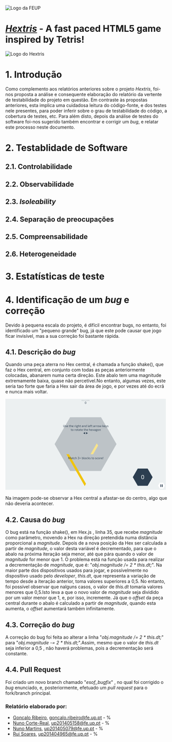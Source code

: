 ![Logo da FEUP](http://www.junifeup.pt/wp-content/uploads/2016/01/feup.png)

# [_Hextris_](https://github.com/Hextris/hextris) - A fast paced HTML5 game inspired by Tetris!

![Logo do Hextris](https://raw.githubusercontent.com/Spininador/hextris/esof_hextris/favicon.ico)

# 1. Introdução
Como complemento aos relatórios anteriores sobre o projeto _Hextris_, foi-nos proposta a análise e consequente elaboração do relatório da vertente de testabilidade do projeto em questão. Em contraste às propostas anteriores, esta implica uma cuidadosa leitura do código-fonte, e dos testes nele presentes, para poder inferir sobre o grau de testabilidade do código, a cobertura de testes, etc.
Para além disto, depois da análise de testes do software foi-nos sugerido também encontrar e corrigir um _bug_, e relatar este processo neste documento.


# 2. Testablidade de Software
## 2.1. Controlabilidade
## 2.2. Observabilidade
## 2.3. _Isoleability_
## 2.4. Separação de preocupações
## 2.5. Compreensabilidade
## 2.6. Heterogeneidade
# 3. Estatísticas de teste
# 4. Identificação de um _bug_ e correção
Devido à pequena escala do projeto, é difícil encontrar bugs, no entanto, foi identificado um "pequeno grande" bug, já que este pode causar que jogo ficar invisível, mas a sua correção foi bastante rápida.
## 4.1. Descrição do _bug_
Quando uma peça aterra no Hex central, é chamada a função shake(), que faz o Hex central, em conjunto com todas as peças anteriormente colocadas, abanarem numa certa direção.
Este abalo tem uma magnitude extremamente baixa, quase não percetível.No entanto, algumas vezes, este seria tao forte que faria a Hex sair da área de jogo, e por vezes até do ecrã e nunca mais voltar.

![Bug](https://raw.githubusercontent.com/Spininador/hextris/esof_hextris/ESOF-docs/resources/bug.PNG)

Na imagem pode-se observar a Hex central a afastar-se do centro, algo que não deveria acontecer.
## 4.2. Causa do _bug_
O bug está na função shake(), em Hex.js , linha 35, que recebe _magnitude_ como parâmetro, movendo a Hex na direção pretendida numa distância proporcional a _magnitude_.
Depois de a nova posição da Hex ser calculada a partir de _magnitude_, o valor desta variável é decrementado, para que o abalo na próxima iteração seja menor, até que pára quando o valor de _magnitude_ for menor que 1.
O problema está na função usada para realizar a decrementação de _magnitude_, que é: "_obj.magnitude /= 2 * this.dt;_".
Na maior parte dos dispositivos usados para jogar, e possívelmente no disposítivo usado pelo _developer_, _this.dt_, que representa a variação de tempo desde a iteração anterior, toma valores superiores a 0,5.
No entanto, foi possível observar que nalguns casos, o valor de _this.dt_ tomaria valores menores que 0,5.Isto leva a que o novo valor de _magnitude_ seja dividido por um valor menor que 1, e, por isso, incremente.
Já que o _offset_ da peça central durante o abalo é calculado a partir de _magnitude_, quando esta aumenta, o _offset_ aumentará também infinitamente.
## 4.3. Correção do _bug_
A correção do bug foi feita ao alterar a linha "_obj.magnitude /= 2 * this.dt;_" para "_obj.magnitude -= 2 * this.dt;_".Assim, mesmo que o valor de _this.dt_ seja inferior a 0,5 , não haverá problemas, pois a decrementação será constante.
## 4.4. Pull Request
Foi criado um novo branch chamado "_esof\_bugfix_" , no qual foi corrigido o _bug_ enunciado, e, posteriormente, efetuado um _pull request_ para o fork/branch principal.
### Relatório elaborado por:
* [Gonçalo Ribeiro](https://github.com/gribeirofeup),  goncalo.ribeiro@fe.up.pt - %
* [Nuno Corte-Real](https://github.com/nunocr), 	up201405158@fe.up.pt - %
* [Nuno Martins](https://github.com/Spininador), 	up201405079@fe.up.pt - %
* [Rui Soares](https://github.com/RuiCS),		up201404965@fe.up.pt - %

<!-- 
Assignment 4: Verification and Validation
The goal of this fourth assignment is to document the project according to the current state with respect to verification and validation. This assignment requires you to carefully and thoroughly inspect the source code. You're also free to choose (static/dynamic) testing tools to help you test and debug and project. 

In particular, this report should discuss the following

Discuss Software Testability and Reviews: controllability, observability, isolateability, separation of concerns, understandability, heterogeneity.  
Grade: 6pts
Report Test Statistics and analytics:  e.g., number of test cases, percentage of coverage, number of flaky tests, etc. (see links of projects in moodle for inspiration)
Grade: 8pts
Identify a new bug and/or correct a bug
Grade: 6pts (identification: 4 points; correction: 2 points)
You think your project has no bugs?! Then, you do need to have a compelling story for us to credit you 6pts! 

-->
